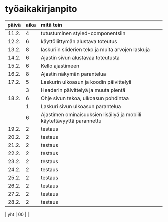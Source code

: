 # työaikakirjanpito

| päivä | aika | mitä tein  |
| :----:|:-----| :-----|
| 11.2. | 4    | tutustuminen styled-componentsiin|
| 12.2. | 6    | käyttöliittymän alustava toteutus|
| 13.2. | 8    | laskuriin sliderien teko ja muita arvojen laskuja|
| 14.2. | 6    | Ajastin sivun alustavaa toteutusta |
| 15.2. | 6    | Kello ajastimeen|
| 16.2. | 8    | Ajastin näkymän parantelua|
| 17.2. | 5    | Laskurin ulkoasun ja koodin päivittelyä|
|       | 3    | Headerin päivittelyä ja muuta pientä |
| 18.2. | 6    | Ohje sivun tekoa, ulkoasun pohdintaa|
|       | 1    | Laskuri sivun ulkoasun parantelua| 
|       | 6    | Ajastimen ominaisuuksien lisäilyä ja mobiili käytettävyyttä parannettu|
| 19.2. | 2    | testaus |
| 20.2. | 2    | testaus |
| 21.2. | 2    | testaus |
| 22.2. | 2    | testaus |
| 23.2. | 2    | testaus |
| 24.2. | 2    | testaus |
| 25.2. | 2    | testaus |
| 26.2. | 2    | testaus |
| 27.2. | 2    | testaus |
| 28.2. | 2    | testaus |





| yht   | 00   | | 